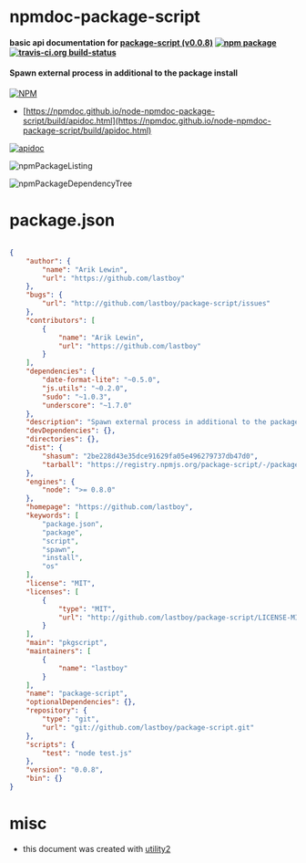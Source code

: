 # npmdoc-package-script

#### basic api documentation for  [package-script (v0.0.8)](https://github.com/lastboy)  [![npm package](https://img.shields.io/npm/v/npmdoc-package-script.svg?style=flat-square)](https://www.npmjs.org/package/npmdoc-package-script) [![travis-ci.org build-status](https://api.travis-ci.org/npmdoc/node-npmdoc-package-script.svg)](https://travis-ci.org/npmdoc/node-npmdoc-package-script)

#### Spawn external process in additional to the package install

[![NPM](https://nodei.co/npm/package-script.png?downloads=true&downloadRank=true&stars=true)](https://www.npmjs.com/package/package-script)

- [https://npmdoc.github.io/node-npmdoc-package-script/build/apidoc.html](https://npmdoc.github.io/node-npmdoc-package-script/build/apidoc.html)

[![apidoc](https://npmdoc.github.io/node-npmdoc-package-script/build/screenCapture.buildCi.browser.%252Ftmp%252Fbuild%252Fapidoc.html.png)](https://npmdoc.github.io/node-npmdoc-package-script/build/apidoc.html)

![npmPackageListing](https://npmdoc.github.io/node-npmdoc-package-script/build/screenCapture.npmPackageListing.svg)

![npmPackageDependencyTree](https://npmdoc.github.io/node-npmdoc-package-script/build/screenCapture.npmPackageDependencyTree.svg)



# package.json

```json

{
    "author": {
        "name": "Arik Lewin",
        "url": "https://github.com/lastboy"
    },
    "bugs": {
        "url": "http://github.com/lastboy/package-script/issues"
    },
    "contributors": [
        {
            "name": "Arik Lewin",
            "url": "https://github.com/lastboy"
        }
    ],
    "dependencies": {
        "date-format-lite": "~0.5.0",
        "js.utils": "~0.2.0",
        "sudo": "~1.0.3",
        "underscore": "~1.7.0"
    },
    "description": "Spawn external process in additional to the package install",
    "devDependencies": {},
    "directories": {},
    "dist": {
        "shasum": "2be228d43e35dce91629fa05e496279737db47d0",
        "tarball": "https://registry.npmjs.org/package-script/-/package-script-0.0.8.tgz"
    },
    "engines": {
        "node": ">= 0.8.0"
    },
    "homepage": "https://github.com/lastboy",
    "keywords": [
        "package.json",
        "package",
        "script",
        "spawn",
        "install",
        "os"
    ],
    "license": "MIT",
    "licenses": [
        {
            "type": "MIT",
            "url": "http://github.com/lastboy/package-script/LICENSE-MIT"
        }
    ],
    "main": "pkgscript",
    "maintainers": [
        {
            "name": "lastboy"
        }
    ],
    "name": "package-script",
    "optionalDependencies": {},
    "repository": {
        "type": "git",
        "url": "git://github.com/lastboy/package-script.git"
    },
    "scripts": {
        "test": "node test.js"
    },
    "version": "0.0.8",
    "bin": {}
}
```



# misc
- this document was created with [utility2](https://github.com/kaizhu256/node-utility2)
